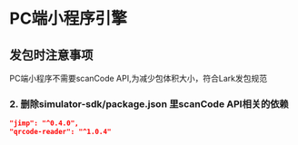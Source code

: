 # PC端小程序引擎

## 发包时注意事项

PC端小程序不需要scanCode API,为减少包体积大小，符合Lark发包规范

### 2. 删除simulator-sdk/package.json 里scanCode API相关的依赖

```json
"jimp": "^0.4.0",
"qrcode-reader": "^1.0.4"
```
